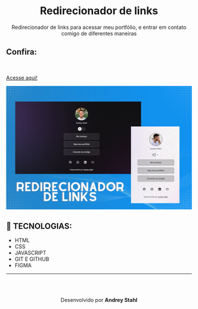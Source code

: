 <h1 align="center"> Redirecionador de links </h1>

<p align="center">
Redirecionador de links para acessar meu portfólio, e entrar em contato comigo de diferentes maneiras
</p>


<h2> Confira: </h2>
<br> 

<a href="https://andreystahl.netlify.app"> Acesse aqui! </a>

<img alt="imagemDoProjeto" src="./assets/Read.png">

<br> 

## 🚀 TECNOLOGIAS: 
<ul>
  <li> HTML </li>
  <li> CSS </li>
  <li> JAVASCRIPT </li>
  <li> GIT E GITHUB </li>
  <li> FIGMA </li>
</ul> 


---
<br>
<br>
<p align="center"> Desenvolvido por <strong>Andrey Stahl</strong>

